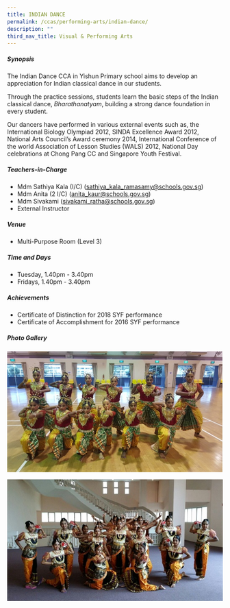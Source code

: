 ```yaml
---
title: INDIAN DANCE
permalink: /ccas/performing-arts/indian-dance/
description: ""
third_nav_title: Visual & Performing Arts
---
```



##### **Synopsis**
The Indian Dance CCA in Yishun Primary school aims to develop an appreciation for Indian classical dance in our students.     


Through the practice sessions, students learn the basic steps of the Indian classical dance, *Bharathanatyam*, building a strong dance foundation in every student.


Our dancers have performed in various external events such as, the International Biology Olympiad 2012, SINDA Excellence Award 2012, National Arts Council’s Award ceremony 2014, International Conference of the world Association of Lesson Studies (WALS) 2012, National Day celebrations at Chong Pang CC and Singapore Youth Festival. 

##### **Teachers-in-Charge**
* Mdm Sathiya Kala (I/C) (sathiya_kala_ramasamy@schools.gov.sg)
* Mdm Anita (2 I/C) (anita_kaur@schools.gov.sg)
* Mdm Sivakami (sivakami_ratha@schools.gov.sg)
* External Instructor

##### **Venue**
* Multi-Purpose Room (Level 3)

##### **Time and Days**
* Tuesday, 1.40pm - 3.40pm
* Fridays, 1.40pm - 3.40pm

##### **Achievements**
* Certificate of Distinction for 2018 SYF performance   
* Certificate of Accomplishment for 2016 SYF performance

##### **Photo Gallery**

![](/images/CCAs/Indian%20Dance/2017IndianDance_1.jpg)

![](/images/CCAs/Indian%20Dance/indian_dance_1.png)